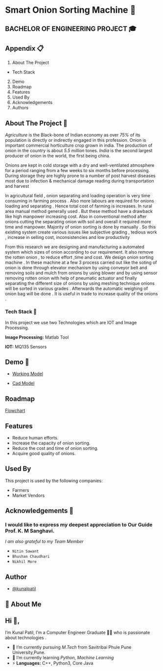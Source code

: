 
# Smart Onion Sorting Machine   🎯  
## BACHELOR OF ENGINEERING PROJECT 🎓 



## Appendix  📋 

1. About The Project    
- Tech Stack
2. Demo
3. Roadmap
4. Features
5. Used By
6. Acknowledgements
7. Authors




  
## About The Project  🌱 
*Agriculture* is the Black-bone of Indian economy
as over *75%* of its population is directly or
indirectly engaged in this profession. Onion is important
commercial horticulture crop grown in india.
The production of onion in the country is about *5.5 million* tones. *India* is the second largest
producer of onion in the world, the first being china. 

Onions are kept in cold storage with a dry and well-ventilated atmosphere for a period
ranging from a few weeks to six months before processing. 
During storage they are highly prone to a number of post harvest diseases most due to 
infection & mechanical damage reading during transportation and harvest 

In agricultural field , onion separating and loading operation is very time consuming in 
farming process . Also  more labours are required for onions loading and separating . Hence total cost of
farming is increases. In rural area manual method generally used . But these method have a drawback like 
high manpower increasing cost. Also in conventional method after onions cutting the separating onion with
soil and overall it required more time and manpower. Majority of onion sorting is done by manually .
So this existing system create various issues like subjective grading , tedious work , increase in
selling cost, inconsistencies and low productivity

From this research we are designing and manufacturing a automated system which 
sizes of onion according to our requirement. It also remove the rotten onion , to reduce effort
,time and cost. We design onion sorting machine . In these machine at a few 3 process carried 
out like the soting of onion is done through elevator mechanism by using conveyor belt and removing 
soils and mulch from onions by using blower and by using sensor removing rotten onion with help of
pneumatic actuator and finally separating the different size of onions by using meshing technique 
onions will be sorted in various grades . Afterwards the automatic weighing of onion bag will be done .
It is useful in trade to increase quality of the onions .
### Tech Stack  🔧
In this project we use two Technologies which are  IOT
and Image Processing.

**Image Processing:** Matlab Tool   

**IOT:** MQ135 Sensors 

  
## Demo  🔁 

- [Working Model](https://github.com/Kunalpatil07/Onion-sorting-/blob/02c08c97de2274eea4104b5c1260d8d6c79f0a89/working_model.png)

- [Cad Model](https://github.com/Kunalpatil07/Onion-sorting-/blob/02c08c97de2274eea4104b5c1260d8d6c79f0a89/cadmodel.png) 
## Roadmap 


[Flowchart](https://github.com/Kunalpatil07/Onion-sorting-/blob/01547bb4eb8db8a61473009ee7ca1fac1434bead/flowchart.png)

  
## Features

- Reduce human efforts.
- Increase the capacity of onion sorting.
- Reduce the cost and time of onion sorting.
- Acquire good quality of onions.

  
## Used By

This project is used by the following companies:

- Farmers
- Market Vendors

  
## Acknowledgements  👏 

 ### I would like to express my deepest appreciation to Our Guide Prof. K. M Sanghavi.
*I am also grateful to my Team Member* 
 - `Nitin Sawant` 
 - `Bhushan Chaudhari`
 - `Nikhil More`
 

  
## Author

- [@kunalpatil](https://www.linkedin.com/in/kunal-patil-070498?challengeId=AQEB4Dv0npe5RAAAAXteaHBKOtdpWnZwU85g-soxDqgxlv0EHF4JLCgxPwIV6UUPsMjjCDTXufmKz43Pysw43mIaRuT7nEOBbQ&submissionId=1e5aa408-4db5-9c16-d25a-7ec025e51936)

  
## 🚀 About Me
## Hi 👋,
I’m Kunal Patil, I’m a Computer Engineer Graduate 👨‍💻 who is passionate about technologies .

- 🔭 I’m currently pursuing *M.Tech* from Savitribai Phule Pune University,Pune.
- 🌱 I’m currently learning *Python, Machine Learning*
- ⚡ **Languages:** C++, Python3, Core Java


  
